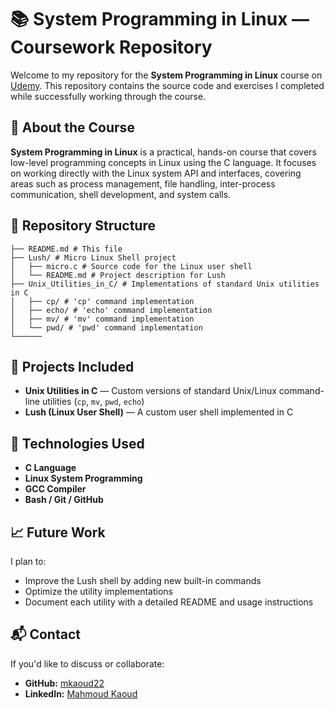 # 📚 System Programming in Linux — Coursework Repository

Welcome to my repository for the **System Programming in Linux** course on [Udemy](https://www.udemy.com/course/spl01-system-programming-in-linux/). This repository contains the source code and exercises I completed while successfully working through the course.

## 📖 About the Course

**System Programming in Linux** is a practical, hands-on course that covers low-level programming concepts in Linux using the C language. It focuses on working directly with the Linux system API and interfaces, covering areas such as process management, file handling, inter-process communication, shell development, and system calls.

## 📂 Repository Structure
```
├── README.md # This file
├── Lush/ # Micro Linux Shell project
│   ├── micro.c # Source code for the Linux user shell
│   └── README.md # Project description for Lush
├── Unix_Utilities_in_C/ # Implementations of standard Unix utilities in C
│   ├── cp/ # 'cp' command implementation
│   ├── echo/ # 'echo' command implementation
│   ├── mv/ # 'mv' command implementation
│   └── pwd/ # 'pwd' command implementation
└──────
```


## 📌 Projects Included
- **Unix Utilities in C** — Custom versions of standard Unix/Linux command-line utilities (`cp`, `mv`, `pwd`, `echo`)
- **Lush (Linux User Shell)** — A custom user shell implemented in C

## 📌 Technologies Used

- **C Language**
- **Linux System Programming**
- **GCC Compiler**
- **Bash / Git / GitHub**

## 📈 Future Work

I plan to:
- Improve the Lush shell by adding new built-in commands
- Optimize the utility implementations
- Document each utility with a detailed README and usage instructions

## 📬 Contact

If you'd like to discuss or collaborate:
- **GitHub:** [mkaoud22](https://github.com/mkaoud22)
- **LinkedIn:** [Mahmoud Kaoud](https://www.linkedin.com/in/mahmoud-kaoud-81b161260/)